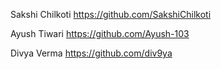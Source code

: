 Sakshi Chilkoti 
https://github.com/SakshiChilkoti


Ayush Tiwari 
https://github.com/Ayush-103


Divya Verma
https://github.com/div9ya
